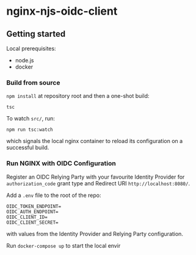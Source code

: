 # nginx-njs-oidc-client

## Getting started

Local prerequisites:
  * node.js
  * docker

### Build from source
`npm install` at repository root and then a one-shot build:
```
tsc
```

To watch `src/`, run:
```
npm run tsc:watch
```
which signals the local nginx container to reload its configuration on a successful build.

### Run NGINX with OIDC Configuration
Register an OIDC Relying Party with your favourite Identity Provider for `authorization_code` grant type and Redirect URI `http://localhost:8080/`.

Add a `.env` file to the root of the repo:
```
OIDC_TOKEN_ENDPOINT=
OIDC_AUTH_ENDPOINT=
OIDC_CLIENT_ID=
OIDC_CLIENT_SECRET=
```
with values from the Identity Provider and Relying Party configuration.

Run `docker-compose up` to start the local envir